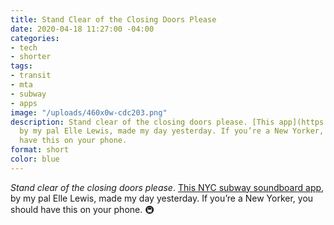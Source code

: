 ```yaml
---
title: Stand Clear of the Closing Doors Please
date: 2020-04-18 11:27:00 -04:00
categories:
- tech
- shorter
tags:
- transit
- mta
- subway
- apps
image: "/uploads/460x0w-cdc203.png"
description: Stand clear of the closing doors please. [This app](https://apps.apple.com/us/app/nyc-subway-sounds/id1508073006),
  by my pal Elle Lewis, made my day yesterday. If you’re a New Yorker, you should
  have this on your phone.
format: short
color: blue
---
```


*Stand clear of the closing doors please*. [This NYC subway soundboard app](https://apps.apple.com/us/app/nyc-subway-sounds/id1508073006), by my pal Elle Lewis, made my day yesterday. If you’re a New Yorker, you should have this on your phone. 🚇
